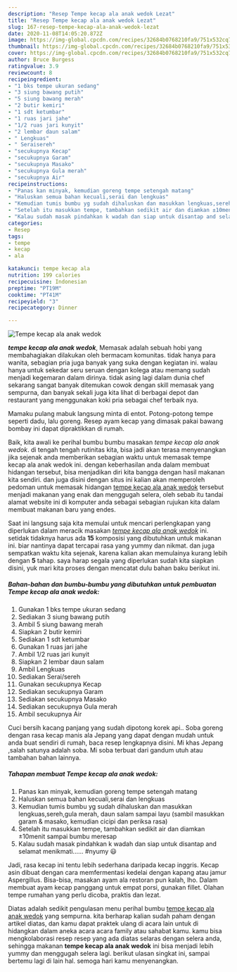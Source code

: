 ```yaml
---
description: "Resep Tempe kecap ala anak wedok Lezat"
title: "Resep Tempe kecap ala anak wedok Lezat"
slug: 167-resep-tempe-kecap-ala-anak-wedok-lezat
date: 2020-11-08T14:05:20.872Z
image: https://img-global.cpcdn.com/recipes/32684b0768210fa9/751x532cq70/tempe-kecap-ala-anak-wedok-foto-resep-utama.jpg
thumbnail: https://img-global.cpcdn.com/recipes/32684b0768210fa9/751x532cq70/tempe-kecap-ala-anak-wedok-foto-resep-utama.jpg
cover: https://img-global.cpcdn.com/recipes/32684b0768210fa9/751x532cq70/tempe-kecap-ala-anak-wedok-foto-resep-utama.jpg
author: Bruce Burgess
ratingvalue: 3.9
reviewcount: 8
recipeingredient:
- "1 bks tempe ukuran sedang"
- "3 siung bawang putih"
- "5 siung bawang merah"
- "2 butir kemiri"
- "1 sdt ketumbar"
- "1 ruas jari jahe"
- "1/2 ruas jari kunyit"
- "2 lembar daun salam"
- " Lengkuas"
- " Seraisereh"
- "secukupnya Kecap"
- "secukupnya Garam"
- "secukupnya Masako"
- "secukupnya Gula merah"
- "secukupnya Air"
recipeinstructions:
- "Panas kan minyak, kemudian goreng tempe setengah matang"
- "Haluskan semua bahan kecuali,serai dan lengkuas"
- "Kemudian tumis bumbu yg sudah dihaluskan dan masukkan lengkuas,sereh,gula merah, daun salam sampai layu (sambil masukkan garam &amp; masako, kemudian cicipi dan periksa rasa)"
- "Setelah itu masukkan tempe, tambahkan sedikit air dan diamkan ±10menit sampai bumbu meresap"
- "Kalau sudah masak pindahkan k wadah dan siap untuk disantap and selamat menikmati...... #nyumy 😃"
categories:
- Resep
tags:
- tempe
- kecap
- ala

katakunci: tempe kecap ala 
nutrition: 199 calories
recipecuisine: Indonesian
preptime: "PT19M"
cooktime: "PT41M"
recipeyield: "3"
recipecategory: Dinner

---
```



![Tempe kecap ala anak wedok](https://img-global.cpcdn.com/recipes/32684b0768210fa9/751x532cq70/tempe-kecap-ala-anak-wedok-foto-resep-utama.jpg)

<b><i>tempe kecap ala anak wedok</i></b>, Memasak adalah sebuah hobi yang membahagiakan dilakukan oleh bermacam komunitas. tidak hanya para wanita, sebagian pria juga banyak yang suka dengan kegiatan ini. walau hanya untuk sekedar seru seruan dengan kolega atau memang sudah menjadi kegemaran dalam dirinya. tidak asing lagi dalam dunia chef sekarang sangat banyak ditemukan cowok dengan skill memasak yang sempurna, dan banyak sekali juga kita lihat di berbagai depot dan restaurant yang menggunakan koki pria sebagai chef terbaik nya.

Mamaku pulang mabuk langsung minta di entot. Potong-potong tempe seperti dadu, lalu goreng. Resep ayam kecap yang dimasak pakai bawang bombay ini dapat dipraktikkan di rumah.

Baik, kita awali ke perihal bumbu bumbu masakan <i>tempe kecap ala anak wedok</i>. di tengah tengah rutinitas kita, bisa jadi akan terasa menyenangkan jika sejenak anda memberikan sebagian waktu untuk memasak tempe kecap ala anak wedok ini. dengan keberhasilan anda dalam membuat hidangan tersebut, bisa menjadikan diri kita bangga dengan hasil makanan kita sendiri. dan juga disini dengan situs ini kalian akan memperoleh pedoman untuk memasak hidangan <u>tempe kecap ala anak wedok</u> tersebut menjadi makanan yang enak dan menggugah selera, oleh sebab itu tandai alamat website ini di komputer anda sebagai sebagian rujukan kita dalam membuat makanan baru yang endes.


Saat ini langsung saja kita memulai untuk mencari perlengkapan yang diperlukan dalam meracik masakan <u><i>tempe kecap ala anak wedok</i></u> ini. setidak tidaknya harus ada <b>15</b> komposisi yang dibutuhkan untuk makanan ini. biar nantinya dapat tercapai rasa yang yummy dan nikmat. dan juga sempatkan waktu kita sejenak, karena kalian akan memulainya kurang lebih dengan <b>5</b> tahap. saya harap segala yang diperlukan sudah kita siapkan disini, yuk mari kita proses dengan mencatat dulu bahan baku berikut ini.

<!--inarticleads1-->

##### Bahan-bahan dan bumbu-bumbu yang dibutuhkan untuk pembuatan Tempe kecap ala anak wedok:

1. Gunakan 1 bks tempe ukuran sedang
1. Sediakan 3 siung bawang putih
1. Ambil 5 siung bawang merah
1. Siapkan 2 butir kemiri
1. Sediakan 1 sdt ketumbar
1. Gunakan 1 ruas jari jahe
1. Ambil 1/2 ruas jari kunyit
1. Siapkan 2 lembar daun salam
1. Ambil  Lengkuas
1. Sediakan  Serai/sereh
1. Gunakan secukupnya Kecap
1. Sediakan secukupnya Garam
1. Sediakan secukupnya Masako
1. Sediakan secukupnya Gula merah
1. Ambil secukupnya Air


Cuci bersih kacang panjang yang sudah dipotong korek api.. Soba goreng dengan rasa kecap manis ala Jepang yang dapat dengan mudah untuk anda buat sendiri di rumah, baca resep lengkapnya disini. Mi khas Jepang ,salah satunya adalah soba. Mi soba terbuat dari gandum utuh atau tambahan bahan lainnya. 

<!--inarticleads2-->

##### Tahapan membuat Tempe kecap ala anak wedok:

1. Panas kan minyak, kemudian goreng tempe setengah matang
1. Haluskan semua bahan kecuali,serai dan lengkuas
1. Kemudian tumis bumbu yg sudah dihaluskan dan masukkan lengkuas,sereh,gula merah, daun salam sampai layu (sambil masukkan garam &amp; masako, kemudian cicipi dan periksa rasa)
1. Setelah itu masukkan tempe, tambahkan sedikit air dan diamkan ±10menit sampai bumbu meresap
1. Kalau sudah masak pindahkan k wadah dan siap untuk disantap and selamat menikmati...... #nyumy 😃


Jadi, rasa kecap ini tentu lebih sederhana daripada kecap inggris. Kecap asin dibuat dengan cara memfermentasi kedelai dengan kapang atau jamur Aspergillus. Bisa-bisa, masakan ayam ala restoran pun kalah, lho. Dalam membuat ayam kecap panggang untuk empat porsi, gunakan fillet. Olahan tempe rumahan yang perlu dicoba, praktis dan lezat. 

Diatas adalah sedikit pengulasan menu perihal bumbu <u>tempe kecap ala anak wedok</u> yang sempurna. kita berharap kalian sudah paham dengan artikel diatas, dan kamu dapat praktek ulang di acara lain untuk di hidangkan dalam aneka acara acara family atau sahabat kamu. kamu bisa mengkolaborasi resep resep yang ada diatas selaras dengan selera anda, sehingga makanan <b>tempe kecap ala anak wedok</b> ini bisa menjadi lebih yummy dan menggugah selera lagi. berikut ulasan singkat ini, sampai bertemu lagi di lain hal. semoga hari kamu menyenangkan.
